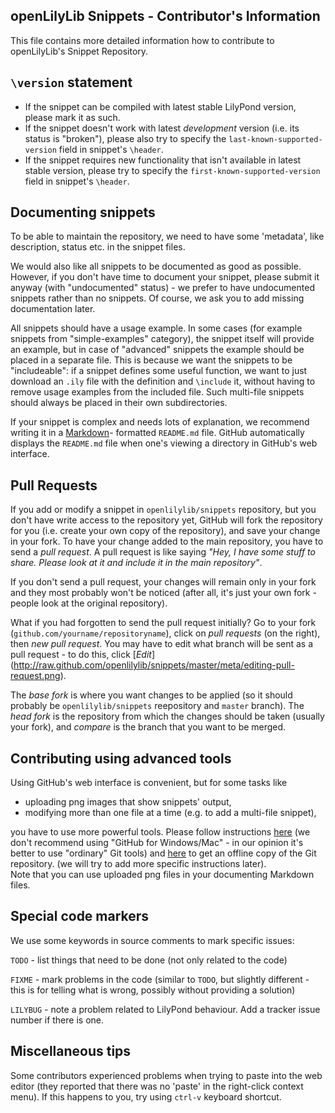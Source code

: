 openLilyLib Snippets - Contributor's Information
------------------------------------------------

This file contains more detailed information how to contribute to
openLilyLib's Snippet Repository.


`\version` statement
--------------------

* If the snippet can be compiled with latest stable LilyPond version,
please mark it as such.
* If the snippet doesn't work with latest _development_ version
(i.e. its status is "broken"), please also try to specify the
`last-known-supported-version` field in snippet's `\header`.
* If the snippet requires new functionality that isn't available
in latest stable version, please try to specify the
`first-known-supported-version` field in snippet's `\header`.


Documenting snippets
--------------------

To be able to maintain the repository, we need to have some
'metadata', like description, status etc. in the snippet files.

We would also like all snippets to be documented as good as possible.
However, if you don't have time to document your snippet, please
submit it anyway (with "undocumented" status) - we prefer to have
undocumented snippets rather than no snippets.  Of course, we ask
you to add missing documentation later.

All snippets should have a usage example.  In some cases (for example
snippets from "simple-examples" category), the snippet itself will
provide an example, but in case of "advanced" snippets the example
should be placed in a separate file.  This is because we want the
snippets to be "includeable": if a snippet defines some useful function,
we want to just download an `.ily` file with the definition and `\include` it,
without having to remove usage examples from the included file.
Such multi-file snippets should always be placed in their own subdirectories.

If your snippet is complex and needs lots of explanation, we recommend
writing it in a [Markdown](http://en.wikipedia.org/wiki/Markdown)-
formatted `README.md` file.  GitHub automatically displays the `README.md`
file when one's viewing a directory in GitHub's web interface.


Pull Requests
-------------

If you add or modify a snippet in `openlilylib/snippets` repository,
but you don't have write access to the repository yet, GitHub will
fork the repository for you (i.e. create your own copy of the
repository), and save your change in your fork.  To have your change
added to the main repository, you have to send a _pull request_.
A pull request is like saying _"Hey, I have some stuff to share.
Please look at it and include it in the main repository"_.

If you don't send a pull request, your changes will remain only in
your fork and they most probably won't be noticed (after all, it's
just your own fork - people look at the original repository).

What if you had forgotten to send the pull request initially?
Go to your fork (`github.com/yourname/repositoryname`),
click on _pull requests_ (on the right), then _new pull request_.
You may have to edit what branch will be sent as a pull request -
to do this, click [_Edit_]
(http://raw.github.com/openlilylib/snippets/master/meta/editing-pull-request.png).

The _base fork_ is where you want changes to be applied (so it should
probably be `openlilylib/snippets` reepository and `master` branch).
The _head fork_ is the repository from which the changes should be
taken (usually your fork), and _compare_ is the branch that you want
to be merged.


Contributing using advanced tools
---------------------------------

Using GitHub's web interface is convenient, but for some tasks like

* uploading png images that show snippets' output,
* modifying more than one file at a time
  (e.g. to add a multi-file snippet),

you have to use more powerful tools.  Please follow
instructions [here](http://help.github.com/articles/set-up-git)
(we don't recommend using "GitHub for Windows/Mac" -
in our opinion it's better to use "ordinary" Git tools)
and [here](http://help.github.com/articles/fork-a-repo)
to get an offline copy of the Git repository.
(we will try to add more specific instructions later).  
Note that you can use uploaded png files in your
documenting Markdown files.


Special code markers
--------------------

We use some keywords in source comments to mark specific issues:

`TODO` - list things that need to be done (not only related
to the code)

`FIXME` - mark problems in the code (similar to `TODO`,
but slightly different - this is for telling what is wrong,
possibly without providing a solution)

`LILYBUG` - note a problem related to LilyPond behaviour.
Add a tracker issue number if there is one.


Miscellaneous tips
------------------

Some contributors experienced problems when trying to paste into the
web editor (they reported that there was no 'paste' in the right-click
context menu).  If this happens to you, try using `ctrl-v` keyboard
shortcut.
